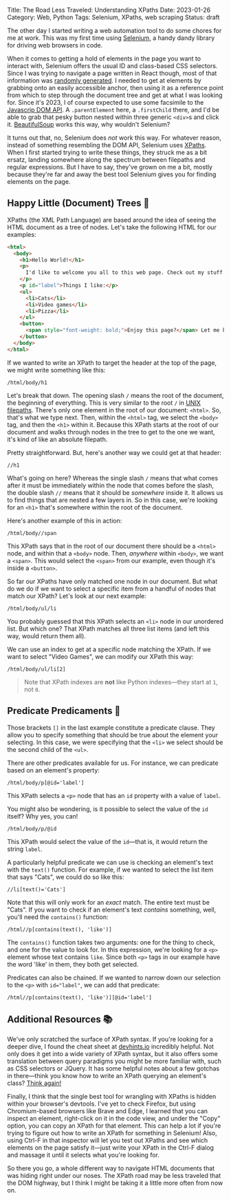 Title: The Road Less Traveled: Understanding XPaths
Date: 2023-01-26
Category: Web, Python
Tags: Selenium, XPaths, web scraping
Status: draft

The other day I started writing a web automation tool to do some chores for me at work. This was my first time using [Selenium](https://www.selenium.dev/), a handy dandy library for driving web browsers in code.

When it comes to getting a hold of elements in the page you want to interact with, Selenium offers the usual ID and class-based CSS selectors. Since I was trying to navigate a page written in React though, most of that information was [randomly generated](https://www.reddit.com/r/webdev/comments/lucdnp/why_are_class_names_like_this_in_facebook_and/). I needed to get at elements by grabbing onto an easily accessible anchor, then using it as a reference point from which to step through the document tree and get at what I was looking for. Since it's 2023, I of course expected to use some facsimile to the [Javascrip DOM API](https://developer.mozilla.org/en-US/docs/Web/API/Document_Object_Model/Introduction). A `.parentElement` here, a `.firstChild` there, and I'd be able to grab that pesky button nested within three generic `<div>`s and click it. [BeautifulSoup](https://www.crummy.com/software/BeautifulSoup/bs4/doc/) works this way, why wouldn't Selenium?

It turns out that, no, Selenium does *not* work this way. For whatever reason, instead of something resembling the DOM API, Selenium uses [XPaths](https://en.wikipedia.org/wiki/XPath). When I first started trying to write these things, they struck me as a bit ersatz, landing somewhere along the spectrum between filepaths and regular expressions. But I have to say, they've grown on me a bit, mostly because they're far and away the best tool Selenium gives you for finding elements on the page. 

## Happy Little (Document) Trees 🌳️

XPaths (the XML Path Language) are based around the idea of seeing the HTML document as a tree of nodes. Let's take the following HTML for our examples:

```html
<html>
  <body>
    <h1>Hello World!</h1>
    <p>
      I'd like to welcome you all to this web page. Check out my stuff!
    </p>
    <p id="label">Things I like:</p>
    <ul>
      <li>Cats</li>
      <li>Video games</li>
      <li>Pizza</li>
    </ul>
    <button>
      <span style="font-weight: bold;">Enjoy this page?</span> Let me know!
    </button>
  </body>
</html>
```

If we wanted to write an XPath to target the header at the top of the page, we might write something like this:

```
/html/body/h1
```

Let's break that down. The opening slash `/` means the root of the document, the beginning of everything. This is very similar to the root `/` in [UNIX filepaths](https://en.wikipedia.org/wiki/Root_directory). There's only one element in the root of our document: `<html>`. So, that's what we type next. Then, within the `<html>` tag, we select the `<body>` tag, and then the `<h1>` within it. Because this XPath starts at the root of our document and walks through nodes in the tree to get to the one we want, it's kind of like an absolute filepath.

Pretty straightforward. But, here's another way we could get at that header:

```
//h1
```

What's going on here? Whereas the single slash `/` means that what comes after it must be immediately within the node that comes before the slash, the double slash `//` means that it should be *somewhere* inside it. It allows us to find things that are nested a few layers in. So in this case, we're looking for an `<h1>` that's somewhere within the root of the document.

Here's another example of this in action:

```
/html/body//span
```

This XPath says that in the root of our document there should be a `<html>` node, and within that a `<body>` node. Then, *anywhere* within `<body>`, we want a `<span>`. This would select the `<span>` from our example, even though it's inside a `<button>`.

So far our XPaths have only matched one node in our document. But what do we do if we want to select a specific item from a handful of nodes that match our XPath? Let's look at our next example:

```
/html/body/ul/li
```

You probably guessed that this XPath selects an `<li>` node in our unordered list. But which one? That XPath matches all three list items (and left this way, would return them all). 

We can use an index to get at a specific node matching the XPath. If we want to select "Video Games", we can modify our XPath this way:

```
/html/body/ul/li[2]
```

> Note that XPath indexes are **not** like Python indexes&mdash;they start at `1`, not `0`.

## Predicate Predicaments 🤔️

Those brackets `[]` in the last example constitute a predicate clause. They allow you to specify something that should be true about the element your selecting. In this case, we were specifying that the `<li>` we select should be the second child of the `<ul>`. 

There are other predicates available for us. For instance, we can predicate based on an element's property:

```
/html/body/p[@id='label']
```

This XPath selects a `<p>` node that has an `id` property with a value of `label`. 

You might also be wondering, is it possible to select the value of the `id` itself? Why yes, you can!

```
/html/body/p/@id
```

This XPath would select the value of the `id`&mdash;that is, it would return the string `label`.

A particularly helpful predicate we can use is checking an element's text with the `text()` function. For example, if we wanted to select the list item that says "Cats", we could do so like this:

```
//li[text()='Cats']
```

Note that this will only work for an *exact* match. The entire text must be "Cats". If you want to check if an element's text *contains* something, well, you'll need the `contains()` function:

```
/html//p[contains(text(), 'like')]
```

The `contains()` function takes two arguments: one for the thing to check, and one for the value to look for. In this expression, we're looking for a `<p>` element whose text contains `like`. Since both `<p>` tags in our example have the word 'like' in them, they both get selected. 

Predicates can also be chained. If we wanted to narrow down our selection to the `<p>` with `id="label"`, we can add that predicate:

```
/html//p[contains(text(), 'like')][@id='label']
```
<!--
Actually, there's another issue lurking here, one that gave me quite a headache.

If we wanted to try and select our button based on it containing the phrase "Let me know!", we might try this:

```
//button[contains(text(), 'Let me know!)]
```

But this won't work. How come?

After some spelunking, I came across a [Stack Overflow answer](https://stackoverflow.com/questions/3655549/xpath-containstext-some-string-doesnt-work-when-used-with-node-with-more) (of course) that explained it. I'll leave the details of that answer to you, but to sum it up, because the button contains not just text but a `<span>` element as well, `text()` returns a *list* of nodes. We then want to check *each* of those nodes (one of which is the "Let me know!" text) for a match of our string. In order to do that, we need something like this:


-->

## Additional Resources 📚️

We've only scratched the surface of XPath syntax. If you're looking for a deeper dive, I found the cheat sheet at [devhints.io](https://devhints.io/xpath) incredibly helpful. Not only does it get into a wide variety of XPath syntax, but it also offers some translation between query paradigms you might be more familiar with, such as CSS selectors or JQuery. It has some helpful notes about a few gotchas in there&mdash;think you know how to write an XPath querying an element's class? [Think again!](https://devhints.io/xpath#class-check)

Finally, I think that the single best tool for wrangling with XPaths is hidden within your browser's devtools. I've yet to check Firefox, but using Chromium-based browsers like Brave and Edge, I learned that you can inspect an element, right-click on it in the code view, and under the "Copy" option, you can copy an XPath for that element. This can help a lot if you're trying to figure out how to write an XPath for something in Selenium! Also, using Ctrl-F in that inspector will let you test out XPaths and see which elements on the page satisfy it&mdash;just write your XPath in the Ctrl-F dialog and massage it until it selects what you're looking for.

So there you go, a whole different way to navigate HTML documents that was hiding right under our noses. The XPath road may be less traveled that the DOM highway, but I think I might be taking it a little more often from now on.